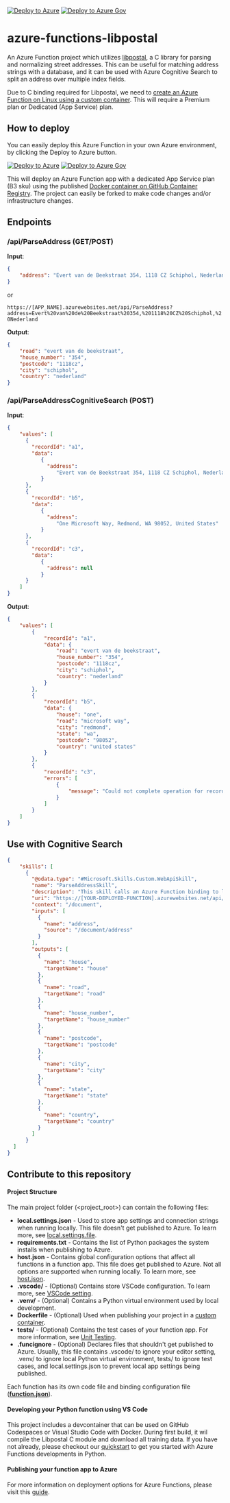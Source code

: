[![Deploy to Azure](https://aka.ms/deploytoazurebutton)][deployment-url]
[![Deploy to Azure Gov](https://aka.ms/deploytoazuregovbutton)][deployment-url-gov]

[deployment-url]: https://portal.azure.com/#create/Microsoft.Template/uri/https%3A%2F%2Fraw.githubusercontent.com%2FiMicknl%2Fazure-functions-libpostal%2Fmain%2Fdeploy%2Faz_function_deployment.json

[deployment-url-gov]: https://portal.azure.us/#create/Microsoft.Template/uri/https%3A%2F%2Fraw.githubusercontent.com%2FiMicknl%2Fazure-functions-libpostal%2Fmain%2Fdeploy%2Faz_function_deployment.json


# azure-functions-libpostal
An Azure Function project which utilizes [libpostal](https://github.com/openvenues/libpostal), a C library for parsing and normalizing street addresses. This can be useful for matching address strings with a database, and it can be used with Azure Cognitive Search to split an address over multiple index fields.

Due to C binding required for Libpostal, we need to [create an Azure Function on Linux using a custom container](https://docs.microsoft.com/en-us/azure/azure-functions/functions-create-function-linux-custom-image?tabs=in-process%2Cbash%2Cazure-cli&pivots=programming-language-python). This will require a Premium plan or Dedicated (App Service) plan.

## How to deploy

You can easily deploy this Azure Function in your own Azure environment, by clicking the Deploy to Azure button.

[![Deploy to Azure](https://aka.ms/deploytoazurebutton)][deployment-url] [![Deploy to Azure Gov](https://aka.ms/deploytoazuregovbutton)][deployment-url-gov]

This will deploy an Azure Function app with a dedicated App Service plan (B3 sku) using the published [Docker container on GitHub Container Registry](https://github.com/iMicknl/azure-functions-libpostal/pkgs/container/azure-functions-libpostal). The project can easily be forked to make code changes and/or infrastructure changes.


## Endpoints
### /api/ParseAddress (GET/POST)
**Input**: 
```json
{
	"address": "Evert van de Beekstraat 354, 1118 CZ Schiphol, Nederland",
}
```

or

```https://[APP_NAME].azurewebsites.net/api/ParseAddress?address=Evert%20van%20de%20Beekstraat%20354,%201118%20CZ%20Schiphol,%20Nederland```


**Output**:
```json
{
	"road": "evert van de beekstraat",
	"house_number": "354",
	"postcode": "1118cz",
	"city": "schiphol",
	"country": "nederland"
}
```

### /api/ParseAddressCognitiveSearch (POST)

**Input**:
```json
{
    "values": [
      {
        "recordId": "a1",
        "data":
           {
             "address": 
                "Evert van de Beekstraat 354, 1118 CZ Schiphol, Nederland "
           }
      },
      {
        "recordId": "b5",
        "data":
           {
             "address": 
                "One Microsoft Way, Redmond, WA 98052, United States"
           }
      },
      {
        "recordId": "c3",
        "data":
           {
             "address": null
           }
      }
    ]
}
```

**Output**:
```json
{
    "values": [
        {
            "recordId": "a1",
            "data": {
                "road": "evert van de beekstraat",
                "house_number": "354",
                "postcode": "1118cz",
                "city": "schiphol",
                "country": "nederland"
            }
        },
        {
            "recordId": "b5",
            "data": {
                "house": "one",
                "road": "microsoft way",
                "city": "redmond",
                "state": "wa",
                "postcode": "98052",
                "country": "united states"
            }
        },
        {
            "recordId": "c3",
            "errors": [
                {
                    "message": "Could not complete operation for record."
                }
            ]
        }
    ]
}
```


## Use with Cognitive Search

```json
{
    "skills": [
      {
        "@odata.type": "#Microsoft.Skills.Custom.WebApiSkill",
        "name": "ParseAddressSkill",
        "description": "This skill calls an Azure Function binding to libpostal for fast international address parsing/normalization.",
        "uri": "https://[YOUR-DEPLOYED-FUNCTION].azurewebsites.net/api/ParseAddressCognitiveSearch",
        "context": "/document",
        "inputs": [
          {
            "name": "address",
            "source": "/document/address"
          }
        ],
        "outputs": [
		  {
            "name": "house",
            "targetName": "house"
          },
          {
            "name": "road",
            "targetName": "road"
          },
		  {
            "name": "house_number",
            "targetName": "house_number"
          },
		  {
            "name": "postcode",
            "targetName": "postcode"
          },
		  {
            "name": "city",
            "targetName": "city"
          },
		  {
            "name": "state",
            "targetName": "state"
          },
		  {
            "name": "country",
            "targetName": "country"
          }               
        ]
      }
  ]
}
```

## Contribute to this repository

#### Project Structure
The main project folder (<project_root>) can contain the following files:

* **local.settings.json** - Used to store app settings and connection strings when running locally. This file doesn't get published to Azure. To learn more, see [local.settings.file](https://aka.ms/azure-functions/python/local-settings).
* **requirements.txt** - Contains the list of Python packages the system installs when publishing to Azure.
* **host.json** - Contains global configuration options that affect all functions in a function app. This file does get published to Azure. Not all options are supported when running locally. To learn more, see [host.json](https://aka.ms/azure-functions/python/host.json).
* **.vscode/** - (Optional) Contains store VSCode configuration. To learn more, see [VSCode setting](https://aka.ms/azure-functions/python/vscode-getting-started).
* **.venv/** - (Optional) Contains a Python virtual environment used by local development.
* **Dockerfile** - (Optional) Used when publishing your project in a [custom container](https://aka.ms/azure-functions/python/custom-container).
* **tests/** - (Optional) Contains the test cases of your function app. For more information, see [Unit Testing](https://aka.ms/azure-functions/python/unit-testing).
* **.funcignore** - (Optional) Declares files that shouldn't get published to Azure. Usually, this file contains .vscode/ to ignore your editor setting, .venv/ to ignore local Python virtual environment, tests/ to ignore test cases, and local.settings.json to prevent local app settings being published.

Each function has its own code file and binding configuration file ([**function.json**](https://aka.ms/azure-functions/python/function.json)).


#### Developing your Python function using VS Code

This project includes a devcontainer that can be used on GitHub Codespaces or Visual Studio Code with Docker. During first build, it wil compile the Libpostal C module and download all training data. If you have not already, please checkout our [quickstart](https://aka.ms/azure-functions/python/quickstart) to get you started with Azure Functions developments in Python. 

#### Publishing your function app to Azure 

For more information on deployment options for Azure Functions, please visit this [guide](https://docs.microsoft.com/en-us/azure/azure-functions/create-first-function-vs-code-python#publish-the-project-to-azure).
